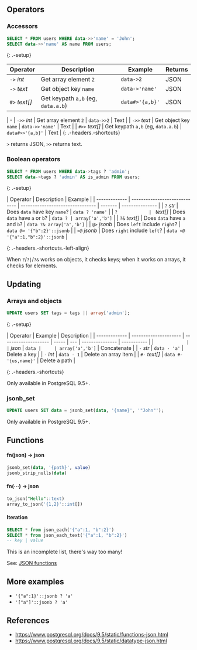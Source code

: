 ## Operators

### Accessors

```sql
SELECT * FROM users WHERE data->>'name' = 'John';
SELECT data->>'name' AS name FROM users;
```

{: .-setup}

| Operator      | Description                        | Example         | Returns |
| ------------- | ---------------------------------- | --------------- | ------- |
| `->` _int_    | Get array element `2`              | `data->2`       | JSON    |
| `->` _text_   | Get object key `name`              | `data->'name'`  | JSON    |
| `#>` _text[]_ | Get keypath `a,b` (eg, `data.a.b`) | `data#>'{a,b}'` | JSON    |

| -
| `->>` _int_ | Get array element `2` | `data->>2` | Text |
| `->>` _text_ | Get object key `name` | `data->>'name'` | Text |
| `#>>` _text[]_ | Get keypath `a,b` (eg, `data.a.b`) | `data#>>'{a,b}'` | Text |
{: .-headers.-shortcuts}

`>` returns JSON, `>>` returns text.

### Boolean operators

```sql
SELECT * FROM users WHERE data->tags ? 'admin';
SELECT data->tags ? 'admin' AS is_admin FROM users;
```

{: .-setup}

| Operator      | Description                   | Example                          |
| ------------- | ----------------------------- | -------------------------------- | ------- | --------------- |
| `?` _str_     | Does `data` have key `name`?  | `data ? 'name'`                  |
| `?            | ` _text[]_                    | Does `data` have `a` or `b`?     | `data ? | array['a','b']` |
| `?&` _text[]_ | Does `data` have `a` and `b`? | `data ?& array['a','b']`         |
| `@>` _jsonb_  | Does `left` include `right`?  | `data @> '{"b":2}'::jsonb`       |
| `<@` _jsonb_  | Does `right` include `left`?  | `data <@ '{"a":1,"b":2}'::jsonb` |

{: .-headers.-shortcuts.-left-align}

When `?`/`?|`/`?&` works on objects, it checks keys; when it works on arrays, it checks for elements.

## Updating

### Arrays and objects

```sql
UPDATE users SET tags = tags || array['admin'];
```

{: .-setup}

| Operator      | Example               | Description          |
| ------------- | --------------------- | -------------------- | ----- | --- | --------------- | ----------- |
| `             |                       | ` _json_             | `data |     | array['a','b']` | Concatenate |
| `-` _str_     | `data - 'a'`          | Delete a key         |
| `-` _int_     | `data - 1`            | Delete an array item |
| `#-` _text[]_ | `data #- '{us,name}'` | Delete a path        |

{: .-headers.-shortcuts}

Only available in PostgreSQL 9.5+.

### jsonb_set

```sql
UPDATE users SET data = jsonb_set(data, '{name}', '"John"');
```

Only available in PostgreSQL 9.5+.

## Functions

#### fn(json) → json

```sql
jsonb_set(data, '{path}', value)
jsonb_strip_nulls(data)
```

#### fn(···) → json

```sql
to_json("Hello"::text)
array_to_json('{1,2}'::int[])
```

#### Iteration

```sql
SELECT * from json_each('{"a":1, "b":2}')
SELECT * from json_each_text('{"a":1, "b":2}')
-- key | value
```

This is an incomplete list, there's way too many!

See: [JSON functions](https://www.postgresql.org/docs/9.5/static/functions-json.html)

## More examples

- `'{"a":1}'::jsonb ? 'a'`
- `'["a"]'::jsonb ? 'a'`

## References

- <https://www.postgresql.org/docs/9.5/static/functions-json.html>
- <https://www.postgresql.org/docs/9.5/static/datatype-json.html>
